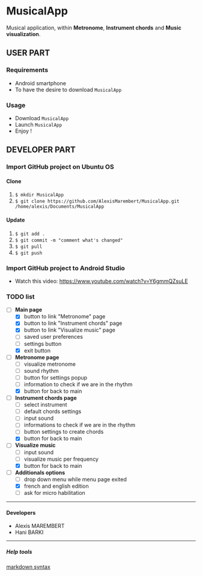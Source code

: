 # MusicalApp
Musical application, within **Metronome**, **Instrument chords** and **Music visualization**.

## USER PART

### Requirements
- Android smartphone
- To have the desire to download `MusicalApp`

### Usage
- Download `MusicalApp`
- Launch `MusicalApp`
- Enjoy !

## DEVELOPER PART

### Import GitHub project on Ubuntu OS
#### Clone
1. `$ mkdir MusicalApp`
2. `$ git clone https://github.com/AlexisMarembert/MusicalApp.git /home/alexis/Documents/MusicalApp`
#### Update
1. `$ git add .`
2. `$ git commit -m "comment what's changed"`
3. `$ git pull`
4. `$ git push`

### Import GitHub project to Android Studio
- Watch this video: https://www.youtube.com/watch?v=Y6gmmQZsuLE

### TODO list
- [ ] **Main page**
  - [x] button to link "Metronome" page
  - [x] button to link "Instrument chords" page
  - [x] button to link "Visualize music" page
  - [ ] saved user preferences
  - [ ] settings button
  - [x] exit button
  
- [ ] **Metronome page**
  - [ ] visualize metronome
  - [ ] sound rhythm
  - [ ] button for settings popup
  - [ ] information to check if we are in the rhythm
  - [x] button for back to main
  
- [ ] **Instrument chords page**
  - [ ] select instrument
  - [ ] default chords settings
  - [ ] input sound
  - [ ] informations to check if we are in the rhythm
  - [ ] button settings to create chords
  - [x] button for back to main
  
- [ ] **Visualize music**
  - [ ] input sound
  - [ ] visualize music per frequency
  - [x] button for back to main
  
- [ ] **Additionals options**
  - [ ] drop down menu while menu page exited
  - [x] french and english edition
  - [ ] ask for micro habilitation

---

#### Developers
- Alexis MAREMBERT
- Hani BARKI

---

##### Help tools
[markdown syntax](https://en.wikipedia.org/wiki/Markdown)
